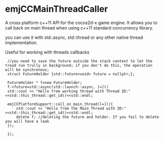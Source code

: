 emjCCMainThreadCaller
=====================

A cross platform c++11 API for the cocos2d-x game engine. It allows you to call back on main thread when using c++11 standard concurrency library.

you can use it with std::async, std::thread or any other native thread implementation.

Useful for working with threads callbacks


     //you need to save the future outside the stack context to let the tread run trully in background; if you don't do this, the operation will be synchronous;
     struct FutureHolder {std::future<void> future = nullptr;};

     FutureHolder * f=new FutureHolder;
     f->future=std::async(std::launch::async, [=]()
     std::cout << "Hello from working thread with Thread ID:"<<std::this_thread::get_id()<<std::endl;

     emjCCPlatformSupport::call_on_main_thread([=](){
         std::cout << "Hello from the Main Thread with ID:"<<std::this_thread::get_id()<<std::endl;
         delete f; //deleting the future and holder. If you fail to delete you will have a leak
     });

     });

